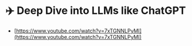 # ✈️ Deep Dive into LLMs like ChatGPT

* [https://www.youtube.com/watch?v=7xTGNNLPyMI](https://www.youtube.com/watch?v=7xTGNNLPyMI)
